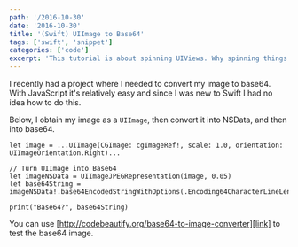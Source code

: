 ```yaml
---
path: '/2016-10-30'
date: '2016-10-30'
title: '(Swift) UIImage to Base64'
tags: ['swift', 'snippet']
categories: ['code']
excerpt: 'This tutorial is about spinning UIViews. Why spinning things you might ask?'
---
```


I recently had a project where I needed to convert my image to base64. With JavaScript it's relatively easy and since I was new to Swift I had no idea how to do this.

Below, I obtain my image as a `UIImage`, then convert it into NSData, and then into base64.

```swift{numberLines: true}
let image = ...UIImage(CGImage: cgImageRef!, scale: 1.0, orientation: UIImageOrientation.Right)...

// Turn UIImage into Base64
let imageNSData = UIImageJPEGRepresentation(image, 0.05)
let base64String = imageNSData!.base64EncodedStringWithOptions(.Encoding64CharacterLineLength)

print("Base64?", base64String)
```

You can use [http://codebeautify.org/base64-to-image-converter][link] to test the base64 image.

[link]: http://codebeautify.org/base64-to-image-converter
